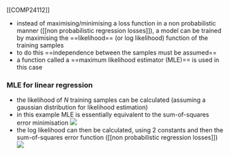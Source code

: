[[COMP24112]]

- instead of maximising/minimising a loss function in a non probabilistic manner ([[non probabilistic regression losses]]), a model can be trained by maximising the ==likelihood== (or log likelihood) function of the training samples
- to do this ==independence between the samples must be assumed==
- a function called a ==maximum likelihood estimator (MLE)== is used in this case

### MLE for linear regression
- the likelihood of $N$ training samples can be calculated (assuming a gaussian distribution for likelihood estimation)
- in this example MLE is essentially equivalent to the sum-of-squares error minimisation
![](https://i.imgur.com/z9Z4EkC.png)
- the log likelihood can then be calculated, using 2 constants and then the sum-of-squares error function ([[non probabilistic regression losses]])
![](https://i.imgur.com/C74op5d.png)
